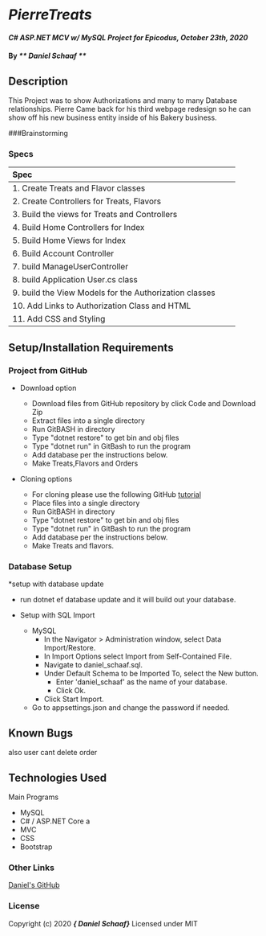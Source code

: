 # _PierreTreats_

#### _C# ASP.NET MCV w/ MySQL Project for Epicodus, October 23th, 2020_

#### By _** Daniel Schaaf **_

## Description

This Project was to show Authorizations and many to many Database relationships. Pierre Came back for his third webpage redesign so he can show off his new business entity inside of his Bakery business. 


###Brainstorming


 
### Specs
| Spec | |  |
| :-------------     | :------------- | :------------- |
|  1.  Create Treats and Flavor classes | | |
|  2.  Create Controllers for Treats, Flavors |  |  |
|  3.  Build the views for Treats and Controllers| ||
|  4.  Build Home Controllers for Index |  |  |
|  5.  Build Home Views for Index |  |  |
|  6.  Build Account Controller
|  7.  build ManageUserController
|  8.  build Application User.cs class
|  9.  build the View Models for the Authorization classes
|  10.  Add Links to Authorization Class and HTML |  |  |
|  11.  Add CSS and Styling |  |  |


## Setup/Installation Requirements

### Project from GitHub
* Download option
  * Download files from GitHub repository by click Code and Download Zip
  * Extract files into a single directory 
  * Run GitBASH in directory
  * Type "dotnet restore" to get bin and obj files
  * Type "dotnet run" in GitBash to run the program
  * Add database per the instructions below.
  * Make Treats,Flavors and Orders

* Cloning options
  * For cloning please use the following GitHub [tutorial](https://docs.github.com/en/enterprise/2.16/user/github/creating-cloning-and-archiving-repositories/cloning-a-repository)
  * Place files into a single directory 
  * Run GitBASH in directory
  * Type "dotnet restore" to get bin and obj files
  * Type "dotnet run" in GitBash to run the program
  * Add database per the instructions below.
  * Make Treats and flavors.

### Database Setup

*setup with database update
* run dotnet ef database update and it will build out your database.

* Setup with SQL Import
  * MySQL
    * In the Navigator > Administration window, select Data Import/Restore.
    * In Import Options select Import from Self-Contained File.
    * Navigate to daniel_schaaf.sql.
    * Under Default Schema to be Imported To, select the New button.
      * Enter 'daniel_schaaf' as the name of your database.
      * Click Ok.
    * Click Start Import.
  * Go to appsettings.json and change the password if needed.

## Known Bugs


also user cant delete order

## Technologies Used

Main Programs
* MySQL
* C# / ASP.NET Core a
* MVC
* CSS
* Bootstrap


### Other Links
[Daniel's GitHub](https://github.com/dschaaf89)

### License

Copyright (c) 2020 **_{ Daniel Schaaf}_**
Licensed under MIT
